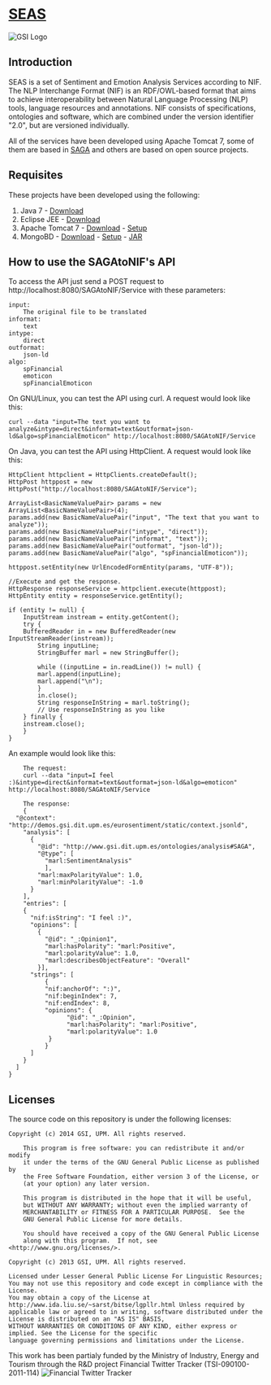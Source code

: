 [SEAS](https://github.com/gsi-upm/SEAS)
=====
![GSI Logo](http://gsi.dit.upm.es/templates/jgsi/images/logo.png)

## Introduction
SEAS is a set of Sentiment and Emotion Analysis Services according to NIF. The NLP Interchange Format (NIF) is an RDF/OWL-based format that aims to achieve interoperability between Natural Language Processing (NLP) tools, language resources and annotations. NIF consists of specifications, ontologies and software, which are combined under the version identifier "2.0", but are versioned individually. 

All of the services have been developed using Apache Tomcat 7, some of them are based in [SAGA](https://github.com/gsi-upm/SAGA) and others are based on open source projects.

## Requisites

These projects have been developed using the following:

1. Java 7 - [Download](https://www.java.com/en/download/)
2. Eclipse JEE - [Download](https://www.eclipse.org/downloads/packages/eclipse-ide-java-ee-developers/keplersr2)
3. Apache Tomcat 7 - [Download](http://tomcat.apache.org/download-70.cgi) - [Setup](http://tomcat.apache.org/tomcat-7.0-doc/setup.html)
4. MongoBD - [Download](http://www.mongodb.org/downloads) - [Setup](http://docs.mongodb.org/manual/) - [JAR](http://docs.mongodb.org/ecosystem/tutorial/getting-started-with-java-driver/)


## How to use the SAGAtoNIF's API

To access the API just send a POST request to http://localhost:8080/SAGAtoNIF/Service with these parameters:
    
    input:
        The original file to be translated
    informat:
        text
    intype:
        direct
    outformat:
        json-ld
    algo:
        spFinancial
        emoticon
        spFinancialEmoticon
        
On GNU/Linux, you can test the API using curl. A request would look like this:
```
curl --data "input=The text you want to analyze&intype=direct&informat=text&outformat=json-ld&algo=spFinancialEmoticon" http://localhost:8080/SAGAtoNIF/Service
```
    
On Java, you can test the API using HttpClient. A request would look like this:
```
HttpClient httpclient = HttpClients.createDefault();
HttpPost httppost = new HttpPost("http://localhost:8080/SAGAtoNIF/Service");
    
ArrayList<BasicNameValuePair> params = new ArrayList<BasicNameValuePair>(4);
params.add(new BasicNameValuePair("input", "The text that you want to analyze"));
params.add(new BasicNameValuePair("intype", "direct"));
params.add(new BasicNameValuePair("informat", "text"));
params.add(new BasicNameValuePair("outformat", "json-ld"));
params.add(new BasicNameValuePair("algo", "spFinancialEmoticon"));
    
httppost.setEntity(new UrlEncodedFormEntity(params, "UTF-8"));
    
//Execute and get the response.
HttpResponse responseService = httpclient.execute(httppost);
HttpEntity entity = responseService.getEntity();
    
if (entity != null) {
    InputStream instream = entity.getContent();
    try {
    BufferedReader in = new BufferedReader(new InputStreamReader(instream));
        String inputLine;
        StringBuffer marl = new StringBuffer();
     
        while ((inputLine = in.readLine()) != null) {
    	marl.append(inputLine);
      	marl.append("\n");
        }
        in.close();
        String responseInString = marl.toString();
        // Use responseInString as you like
    } finally {
    instream.close();
    }
}
```

An example would look like this:
```
    The request:
    curl --data "input=I feel :)&intype=direct&informat=text&outformat=json-ld&algo=emoticon" http://localhost:8080/SAGAtoNIF/Service
    
    The response:
    {
  "@context": "http://demos.gsi.dit.upm.es/eurosentiment/static/context.jsonld",
    "analysis": [
      {
        "@id": "http://www.gsi.dit.upm.es/ontologies/analysis#SAGA",
        "@type": [
          "marl:SentimentAnalysis"
          ],
        "marl:maxPolarityValue": 1.0,
        "marl:minPolarityValue": -1.0
      }
    ],
    "entries": [
    {
      "nif:isString": "I feel :)",
      "opinions": [
        {
          "@id": "_:Opinion1",
          "marl:hasPolarity": "marl:Positive",
          "marl:polarityValue": 1.0,
          "marl:describesObjectFeature": "Overall"
        }],
      "strings": [
          {  
          "nif:anchorOf": ":)",
          "nif:beginIndex": 7,
          "nif:endIndex": 8,
          "opinions": {
                "@id": "_:Opinion",
                "marl:hasPolarity": "marl:Positive",
                "marl:polarityValue": 1.0
           }
          } 
      ]
    }
  ]
}
```

## Licenses

The source code on this repository is under the following licenses:

```
Copyright (c) 2014 GSI, UPM. All rights reserved.

    This program is free software: you can redistribute it and/or modify
    it under the terms of the GNU General Public License as published by
    the Free Software Foundation, either version 3 of the License, or
    (at your option) any later version.

    This program is distributed in the hope that it will be useful,
    but WITHOUT ANY WARRANTY; without even the implied warranty of
    MERCHANTABILITY or FITNESS FOR A PARTICULAR PURPOSE.  See the
    GNU General Public License for more details.

    You should have received a copy of the GNU General Public License
    along with this program.  If not, see <http://www.gnu.org/licenses/>.
```

```
Copyright (c) 2013 GSI, UPM. All rights reserved.

Licensed under Lesser General Public License For Linguistic Resources; 
You may not use this repository and code except in compliance with the License. 
You may obtain a copy of the License at http://www.ida.liu.se/~sarst/bitse/lgpllr.html Unless required by 
applicable law or agreed to in writing, software distributed under the License is distributed on an "AS IS" BASIS,
WITHOUT WARRANTIES OR CONDITIONS OF ANY KIND, either express or implied. See the License for the specific 
language governing permissions and limitations under the License.
```

This work has been partialy funded by the Ministry of Industry, Energy and Tourism through the R&D project Financial Twitter Tracker (TSI-090100-2011-114)
![Financial Twitter Tracker](http://demos.gsi.dit.upm.es/ftt/img/ftt_header.png)

